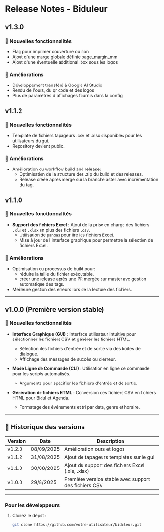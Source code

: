 # Release Notes - Biduleur

## v1.3.0
### 🌟 Nouvelles fonctionnalités
- Flag pour imprimer couverture ou non
- Ajout d'une marge globale définie page_margin_mm
- Ajout d'une éventuelle additional_box sous les logos

### 🔧 Améliorations
- Développement transféré à Google AI Studio
- Rendu de l'ours, du qr code et des logos
- Plus de paramètres d'affichages fournis dans la config

## v1.1.2
### 🌟 Nouvelles fonctionnalités
- Template de fichiers tapageurs .csv et .xlsx disponibles pour les utilisateurs du gui.
- Repository devient public.

### 🔧 Améliorations
- Amélioration du workflow build and release:
  - Optimisation de la structure des .zip du build et des releases.
  - Release créée après merge sur la branche aster avec incrémentation du tag.

## v1.1.0
### 🌟 Nouvelles fonctionnalités
- **Support des fichiers Excel** : Ajout de la prise en charge des fichiers `.xls` et `.xlsx` en plus des fichiers `.csv`.
  - Utilisation de `pandas` pour lire les fichiers Excel.
  - Mise à jour de l'interface graphique pour permettre la sélection de fichiers Excel.

### 🔧 Améliorations
- Optimisation du processus de build pour:
  - réduire la taille du fichier exécutable.
  - créer une release après une PR mergée sur master avc gestion automatique des tags.
- Meilleure gestion des erreurs lors de la lecture des fichiers.

---

## v1.0.0 (Première version stable)
### 🌟 Nouvelles fonctionnalités
- **Interface Graphique (GUI)** : Interface utilisateur intuitive pour sélectionner les fichiers CSV et générer les fichiers HTML.
  - Sélection des fichiers d'entrée et de sortie via des boîtes de dialogue.
  - Affichage des messages de succès ou d'erreur.

- **Mode Ligne de Commande (CLI)** : Utilisation en ligne de commande pour les scripts automatisés.
  - Arguments pour spécifier les fichiers d'entrée et de sortie.

- **Génération de fichiers HTML** : Conversion des fichiers CSV en fichiers HTML pour Bidul et Agenda.
  - Formatage des événements et tri par date, genre et horaire.

---

## 📅 Historique des versions

| Version | Date       | Description                                           |
|---------|------------|-------------------------------------------------------|
| v1.2.0  | 08/09/2025 | Amélioration ours et logos                            |
| v1.1.2  | 31/08/2025 | Ajout de tapageurs templates sur le gui               |
| v1.1.0  | 30/08/2025 | Ajout du support des fichiers Excel (.xls, .xlsx)     |
| v1.0.0  | 29/8/2025  | Première version stable avec support des fichiers CSV |

---

### Pour les développeurs
1. Clonez le dépôt :
   ```bash
   git clone https://github.com/votre-utilisateur/biduleur.git
